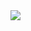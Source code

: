 <img src="https://capsule-render.vercel.app/api?type=waving&color=auto&height=200&section=header&text=borim!&fontSize=90" />
